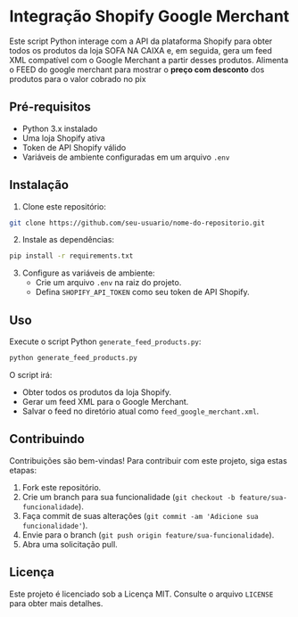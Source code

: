 # Integração Shopify Google Merchant

Este script Python interage com a API da plataforma Shopify para obter todos os produtos da loja SOFA NA CAIXA e, em seguida, gera um feed XML compatível com o Google Merchant a partir desses produtos. Alimenta o FEED do google merchant para mostrar o **preço com desconto** dos produtos para o valor cobrado no pix

## Pré-requisitos

- Python 3.x instalado
- Uma loja Shopify ativa
- Token de API Shopify válido
- Variáveis de ambiente configuradas em um arquivo `.env`

## Instalação

1. Clone este repositório:

```bash
git clone https://github.com/seu-usuario/nome-do-repositorio.git
```

2. Instale as dependências:

```bash
pip install -r requirements.txt
```

3. Configure as variáveis de ambiente:
   - Crie um arquivo `.env` na raiz do projeto.
   - Defina `SHOPIFY_API_TOKEN` como seu token de API Shopify.

## Uso

Execute o script Python `generate_feed_products.py`:

```bash
python generate_feed_products.py
```

O script irá:
- Obter todos os produtos da loja Shopify.
- Gerar um feed XML para o Google Merchant.
- Salvar o feed no diretório atual como `feed_google_merchant.xml`.

## Contribuindo

Contribuições são bem-vindas! Para contribuir com este projeto, siga estas etapas:

1. Fork este repositório.
2. Crie um branch para sua funcionalidade (`git checkout -b feature/sua-funcionalidade`).
3. Faça commit de suas alterações (`git commit -am 'Adicione sua funcionalidade'`).
4. Envie para o branch (`git push origin feature/sua-funcionalidade`).
5. Abra uma solicitação pull.

## Licença

Este projeto é licenciado sob a Licença MIT. Consulte o arquivo `LICENSE` para obter mais detalhes.

